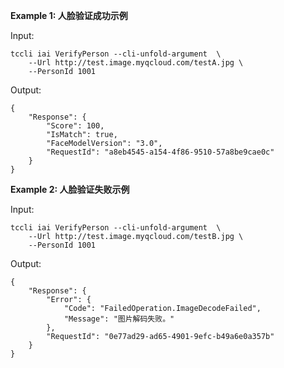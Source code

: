 **Example 1: 人脸验证成功示例**



Input: 

```
tccli iai VerifyPerson --cli-unfold-argument  \
    --Url http://test.image.myqcloud.com/testA.jpg \
    --PersonId 1001
```

Output: 
```
{
    "Response": {
        "Score": 100,
        "IsMatch": true,
        "FaceModelVersion": "3.0",
        "RequestId": "a8eb4545-a154-4f86-9510-57a8be9cae0c"
    }
}
```

**Example 2: 人脸验证失败示例**



Input: 

```
tccli iai VerifyPerson --cli-unfold-argument  \
    --Url http://test.image.myqcloud.com/testB.jpg \
    --PersonId 1001
```

Output: 
```
{
    "Response": {
        "Error": {
            "Code": "FailedOperation.ImageDecodeFailed",
            "Message": "图片解码失败。"
        },
        "RequestId": "0e77ad29-ad65-4901-9efc-b49a6e0a357b"
    }
}
```

